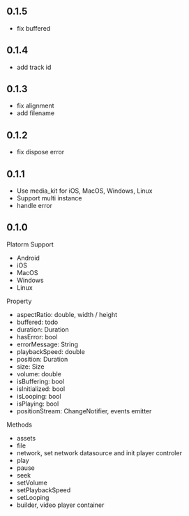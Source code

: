 ## 0.1.5

- fix buffered 

## 0.1.4

- add track id

## 0.1.3

- fix alignment
- add filename

## 0.1.2

- fix dispose error

## 0.1.1

- Use media_kit for iOS, MacOS, Windows, Linux
- Support multi instance
- handle error

## 0.1.0
Platorm Support

- Android
- iOS
- MacOS
- Windows
- Linux

Property

- aspectRatio: double, width / height
- buffered: todo
- duration: Duration
- hasError: bool
- errorMessage: String
- playbackSpeed: double
- position: Duration
- size: Size
- volume: double
- isBuffering: bool
- isInitialized: bool
- isLooping: bool
- isPlaying: bool
- positionStream: ChangeNotifier, events emitter

Methods 

- assets
- file
- network, set network datasource and init player controler 
- play
- pause
- seek
- setVolume
- setPlaybackSpeed
- setLooping
- builder, video player container
